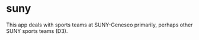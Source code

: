 # suny
This app deals with sports teams at SUNY-Geneseo primarily, perhaps other SUNY sports teams (D3).
